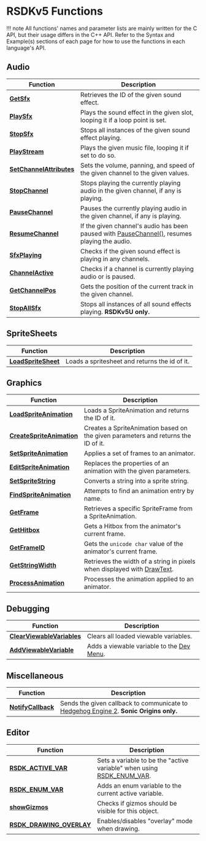 # RSDKv5 Functions

!!! note
    All functions' names and parameter lists are mainly written for the C API, but their usage differs in the C++ API. Refer to the Syntax and Example(s) sections of each page for how to use the functions in each language's API.

## Audio
| Function                                                  | Description                                                                                                           |
| --------------------------------------------------------- | --------------------------------------------------------------------------------------------------------------------- |
| [**GetSfx**](Audio/GetSfx.md)                             | Retrieves the ID of the given sound effect.                                                                           |
| [**PlaySfx**](Audio/PlaySfx.md)                           | Plays the sound effect in the given slot, looping it if a loop point is set.                                          |
| [**StopSfx**](Audio/StopSfx.md)                           | Stops all instances of the given sound effect playing.                                                                |
| [**PlayStream**](Audio/PlayStream.md)                     | Plays the given music file, looping it if set to do so.                                                               |
| [**SetChannelAttributes**](Audio/SetChannelAttributes.md) | Sets the volume, panning, and speed of the given channel to the given values.                                         |
| [**StopChannel**](Audio/StopChannel.md)                   | Stops playing the currently playing audio in the given channel, if any is playing.                                    |
| [**PauseChannel**](Audio/PauseChannel.md)                 | Pauses the currently playing audio in the given channel, if any is playing.                                           |
| [**ResumeChannel**](Audio/ResumeChannel.md)               | If the given channel's audio has been paused with [PauseChannel()](Audio/PauseChannel.md), resumes playing the audio. |
| [**SfxPlaying**](Audio/SfxPlaying.md)                     | Checks if the given sound effect is playing in any channels.                                                          |
| [**ChannelActive**](Audio/ChannelActive.md)               | Checks if a channel is currently playing audio or is paused.                                                          |
| [**GetChannelPos**](Audio/GetChannelPos.md)               | Gets the position of the current track in the given channel.                                                          |
| [**StopAllSfx**](Audio/StopAllSfx.md)                     | Stops all instances of all sound effects playing. **RSDKv5U only.**                                                   |

## SpriteSheets
| Function                                               | Description                                   |
| ------------------------------------------------------ | --------------------------------------------- |
| [**LoadSpriteSheet**](SpriteSheets/LoadSpriteSheet.md) | Loads a spritesheet and returns the id of it. |

## Graphics
| Function                                                       | Description                                                                       |
| -------------------------------------------------------------- | --------------------------------------------------------------------------------- |
| [**LoadSpriteAnimation**](Graphics/LoadSpriteAnimation.md)     | Loads a SpriteAnimation and returns the ID of it.                                 |
| [**CreateSpriteAnimation**](Graphics/CreateSpriteAnimation.md) | Creates a SpriteAnimation based on the given parameters and returns the ID of it. |
| [**SetSpriteAnimation**](Graphics/SetSpriteAnimation.md)       | Applies a set of frames to an animator.                                           |
| [**EditSpriteAnimation**](Graphics/EditSpriteAnimation.md)     | Replaces the properties of an animation with the given parameters.                |
| [**SetSpriteString**](Graphics/SetSpriteString.md)             | Converts a string into a sprite string.                                           |
| [**FindSpriteAnimation**](Graphics/FindSpriteAnimation.md)     | Attempts to find an animation entry by name.                                      |
| [**GetFrame**](Graphics/GetFrame.md)                           | Retrieves a specific SpriteFrame from a SpriteAnimation.                          |
| [**GetHitbox**](Graphics/GetHitbox.md)                         | Gets a Hitbox from the animator's current frame.                                  |
| [**GetFrameID**](Graphics/GetFrameID.md)                       | Gets the `unicode char` value of the animator's current frame.                    |
| [**GetStringWidth**](Graphics/GetStringWidth.md)               | Retrieves the width of a string in pixels when displayed with [DrawText](TODO).   |
| [**ProcessAnimation**](Graphics/ProcessAnimation.md)           | Processes the animation applied to an animator.                                   |                   

## Debugging
| Function                                                          | Description                                                         |
| ----------------------------------------------------------------- | ------------------------------------------------------------------- |
| [**ClearViewableVariables**](Debugging/ClearViewableVariables.md) | Clears all loaded viewable variables.                               |
| [**AddViewableVariable**](Debugging/AddViewableVariable.md)       | Adds a viewable variable to the [Dev Menu](../Overview/DevMenu.md). |

## Miscellaneous
| Function                                     | Description                                                                                                                     |
| -------------------------------------------- | ------------------------------------------------------------------------------------------------------------------------------- |
| [**NotifyCallback**](Misc/NotifyCallback.md) | Sends the given callback to communicate to [Hedgehog Engine 2](/Games/SonicOrigins/HedgehogEngine2.md). **Sonic Origins only.** |

## Editor
| Function                                                   | Description                                                                                      |
| ---------------------------------------------------------- | ------------------------------------------------------------------------------------------------ |
| [**RSDK_ACTIVE_VAR**](Editor/RSDK_ACTIVE_VAR.md)           | Sets a variable to be the "active variable" when using [RSDK_ENUM_VAR](Editor/RSDK_ENUM_VAR.md). |
| [**RSDK_ENUM_VAR**](Editor/RSDK_ENUM_VAR.md)               | Adds an enum variable to the current active variable.                                            |
| [**showGizmos**](Editor/showGizmos.md)                     | Checks if gizmos should be visible for this object.                                              |
| [**RSDK_DRAWING_OVERLAY**](Editor/RSDK_DRAWING_OVERLAY.md) | Enables/disables "overlay" mode when drawing.                                                    |